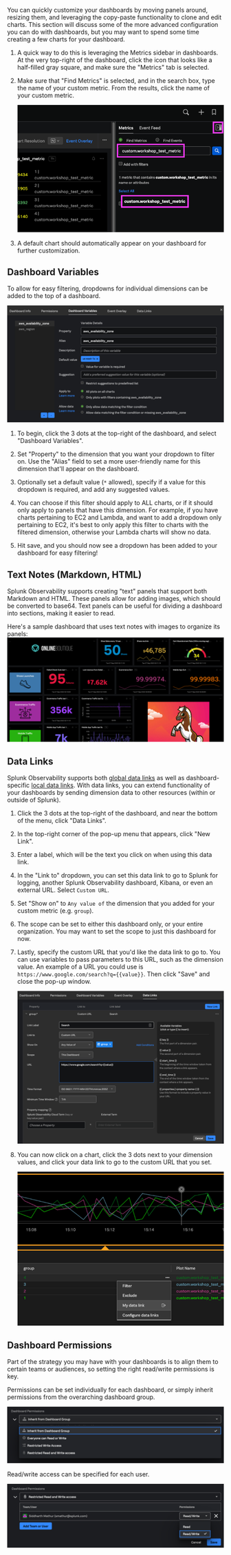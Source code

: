 You can quickly customize your dashboards by moving panels around, resizing them, and leveraging the copy-paste functionality to clone and edit charts. This section will discuss some of the more advanced configuration you can do with dashboards, but you may want to spend some time creating a few charts for your dashboard.

1. A quick way to do this is leveraging the Metrics sidebar in dashboards. At the very top-right of the dashboard, click the icon that looks like a half-filled gray square, and make sure the "Metrics" tab is selected.

2. Make sure that "Find Metrics" is selected, and in the search box, type the name of your custom metric. From the results, click the name of your custom metric.

	![Metrics sidebar menu](images/custom_metricsmenu.png)

3. A default chart should automatically appear on your dashboard for further customization.

## Dashboard Variables

To allow for easy filtering, dropdowns for individual dimensions can be added to the top of a dashboard. 

![Dashboard variables configuration](images/custom_dashvars.png)

1. To begin, click the 3 dots at the top-right of the dashboard, and select "Dashboard Variables".

2. Set "Property" to the dimension that you want your dropdown to filter on. Use the "Alias" field to set a more user-friendly name for this dimension that'll appear on the dashboard.

3. Optionally set a default value (`*` allowed), specify if a value for this dropdown is required, and add any suggested values.

4. You can choose if this filter should apply to ALL charts, or if it should only apply to panels that have this dimension. For example, if you have charts pertaining to EC2 and Lambda, and want to add a dropdown only pertaining to EC2, it's best to only apply this filter to charts with the filtered dimension, otherwise your Lambda charts will show no data.

5. Hit save, and you should now see a dropdown has been added to your dashboard for easy filtering!

## Text Notes (Markdown, HTML)

Splunk Observability supports creating "text" panels that support both Markdown and HTML. These panels allow for adding images, which should be converted to base64. Text panels can be useful for dividing a dashboard into sections, making it easier to read.

Here's a sample dashboard that uses text notes with images to organize its panels:
![Sample dashboard with images](images/custom_execdash.png)

## Data Links

Splunk Observability supports both [global data links](https://docs.splunk.com/Observability/admin/link-metadata-to-content.html) as well as dashboard-specific [local data links](https://docs.splunk.com/Observability/data-visualization/navigate-with-data-links.html). With data links, you can extend functionality of your dashboards by sending dimension data to other resources (within or outside of Splunk).

1. Click the 3 dots at the top-right of the dashboard, and near the bottom of the menu, click "Data Links".

2. In the top-right corner of the pop-up menu that appears, click "New Link".

3. Enter a label, which will be the text you click on when using this data link.

4. In the "Link to" dropdown, you can set this data link to go to Splunk for logging, another Splunk Observability dashboard, Kibana, or even an external URL. Select `Custom URL`.

5. Set "Show on" to `Any value of` the dimension that you added for your custom metric (e.g. `group`).

6. The scope can be set to either this dashboard only, or your entire organization. You may want to set the scope to just this dashboard for now.

7. Lastly, specify the custom URL that you'd like the data link to go to. You can use variables to pass parameters to this URL, such as the dimension value. An example of a URL you could use is `https://www.google.com/search?q={{value}}`. Then click "Save" and close the pop-up window.

	![Data links configuration](images/custom_datalinks.png)

8. You can now click on a chart, click the 3 dots next to your dimension values, and click your data link to go to the custom URL that you set.

	![Data link example](images/custom_datalinkmenu.png)

## Dashboard Permissions

Part of the strategy you may have with your dashboards is to align them to certain teams or audiences, so setting the right read/write permissions is key.

Permissions can be set individually for each dashboard, or simply inherit permissions from the overarching dashboard group. 

![Dashboard permissions](images/custom_dashpermissions.png)

Read/write access can be specified for each user.

![Dashboard permissions](images/custom_dashpermissionsgranular.png)